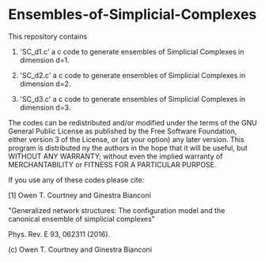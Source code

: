 # Ensembles-of-Simplicial-Complexes

This repository contains  

1) 'SC_d1.c' a c  code to generate ensembles of Simplicial Complexes in dimension d=1.

2) 'SC_d2.c' a c  code to generate ensembles of Simplicial Complexes in dimension d=2.

3) 'SC_d3.c' a c  code to generate ensembles of Simplicial Complexes in dimension d=3.

The codes can be redistributed and/or modified under the terms of the GNU General Public License as published by the Free Software Foundation, either version 3 of the License, or (at your option) any later version. This program is distributed ny the authors in the hope that it will be useful, but WITHOUT ANY WARRANTY; without even the implied warranty of MERCHANTABILITY or FITNESS FOR A PARTICULAR PURPOSE.

If you use any of these codes please cite:

[1] Owen T. Courtney and Ginestra Bianconi

"Generalized network structures: The configuration model and the canonical ensemble of simplicial complexes"

Phys. Rev. E 93, 062311 (2016).

(c) Owen T. Courtney and Ginestra Bianconi


